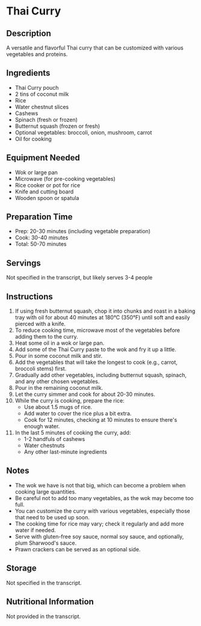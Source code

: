 # Thai Curry

## Description
A versatile and flavorful Thai curry that can be customized with various vegetables and proteins.

## Ingredients
- Thai Curry pouch
- 2 tins of coconut milk
- Rice
- Water chestnut slices
- Cashews
- Spinach (fresh or frozen)
- Butternut squash (frozen or fresh)
- Optional vegetables: broccoli, onion, mushroom, carrot
- Oil for cooking

## Equipment Needed
- Wok or large pan
- Microwave (for pre-cooking vegetables)
- Rice cooker or pot for rice
- Knife and cutting board
- Wooden spoon or spatula

## Preparation Time
- Prep: 20-30 minutes (including vegetable preparation)
- Cook: 30-40 minutes
- Total: 50-70 minutes

## Servings
Not specified in the transcript, but likely serves 3-4 people

## Instructions
1. If using fresh butternut squash, chop it into chunks and roast in a baking tray with oil for about 40 minutes at 180°C (350°F) until soft and easily pierced with a knife.
2. To reduce cooking time, microwave most of the vegetables before adding them to the curry.
3. Heat some oil in a wok or large pan.
4. Add some of the Thai Curry paste to the wok and fry it up a little.
5. Pour in some coconut milk and stir.
6. Add the vegetables that will take the longest to cook (e.g., carrot, broccoli stems) first.
7. Gradually add other vegetables, including butternut squash, spinach, and any other chosen vegetables.
8. Pour in the remaining coconut milk.
9. Let the curry simmer and cook for about 20-30 minutes.
10. While the curry is cooking, prepare the rice:
    - Use about 1.5 mugs of rice.
    - Add water to cover the rice plus a bit extra.
    - Cook for 12 minutes, checking at 10 minutes to ensure there's enough water.
11. In the last 5 minutes of cooking the curry, add:
    - 1-2 handfuls of cashews
    - Water chestnuts
    - Any other last-minute ingredients

## Notes
- The wok we have is not that big, which can become a problem when cooking large quantities.
- Be careful not to add too many vegetables, as the wok may become too full.
- You can customize the curry with various vegetables, especially those that need to be used up soon.
- The cooking time for rice may vary; check it regularly and add more water if needed.
- Serve with gluten-free soy sauce, normal soy sauce, and optionally, plum Sharwood's sauce.
- Prawn crackers can be served as an optional side.

## Storage
Not specified in the transcript.

## Nutritional Information
Not provided in the transcript.
